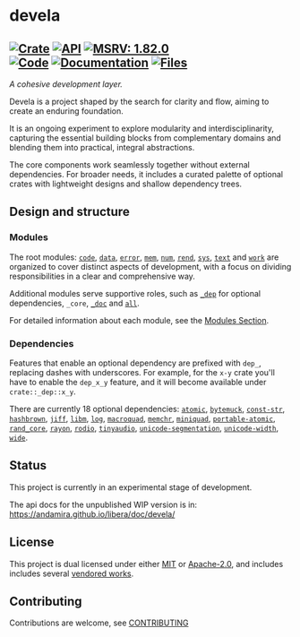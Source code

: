 # devela

[![Crate](https://img.shields.io/crates/v/devela.svg)](https://crates.io/crates/devela)
[![API](https://docs.rs/devela/badge.svg)](https://docs.rs/devela/)
[![MSRV: 1.82.0](https://flat.badgen.net/badge/MSRV/1.82.0/purple)](https://releases.rs/docs/1.82.0/)
<br/>
[![Code](https://tokei.rs/b1/github/andamira/devela?category=code)](https://github.com/andamira/devela)
[![Documentation](https://tokei.rs/b1/github/andamira/devela?category=comments)](https://docs.rs/devela/)
[![Files](https://tokei.rs/b1/github/andamira/devela?category=files)](https://github.com/andamira/devela/tree/main/)
---

*A cohesive development layer.*

Devela is a project shaped by the search for clarity and flow,
aiming to create an enduring foundation.

It is an ongoing experiment to explore modularity and interdisciplinarity,
capturing the essential building blocks from complementary domains
and blending them into practical, integral abstractions.

The core components work seamlessly together without external dependencies.
For broader needs, it includes a curated palette of optional crates with
lightweight designs and shallow dependency trees.

## Design and structure

### Modules

The root modules:
[`code`], [`data`], [`error`], [`mem`], [`num`], [`rend`], [`sys`], [`text`] and [`work`]
are organized to cover distinct aspects of development, with a focus on
dividing responsibilities in a clear and comprehensive way.

Additional modules serve supportive roles,
such as [`_dep`] for optional dependencies,
`_core`, [`_doc`] and [`all`].

For detailed information about each module, see the
[Modules Section](https://docs.rs/devela/latest/devela/#modules).

[`code`]: https://docs.rs/devela/latest/devela/code/index.html
[`data`]: https://docs.rs/devela/latest/devela/data/index.html
[`error`]: https://docs.rs/devela/latest/devela/error/index.html
[`mem`]: https://docs.rs/devela/latest/devela/mem/index.html
[`num`]: https://docs.rs/devela/latest/devela/num/index.html
[`rend`]: https://docs.rs/devela/latest/devela/rend/index.html
[`sys`]: https://docs.rs/devela/latest/devela/sys/index.html
[`text`]: https://docs.rs/devela/latest/devela/text/index.html
[`work`]: https://docs.rs/devela/latest/devela/work/index.html

[`_dep`]: https://docs.rs/devela/latest/devela/_dep/index.html
[`_doc`]: https://docs.rs/devela/latest/devela/_doc/index.html
[`all`]: https://docs.rs/devela/latest/devela/all/index.html

### Dependencies
Features that enable an optional dependency are prefixed with `dep_`, replacing
dashes with underscores. For example, for the `x-y` crate you'll have to enable
the `dep_x_y` feature, and it will become available under `crate::_dep::x_y`.

There are currently 18 optional dependencies:
[`atomic`](https://crates.io/crates/atomic),
[`bytemuck`](https://crates.io/crates/bytemuck),
[`const-str`](https://crates.io/crates/const-str),
[`hashbrown`](https://crates.io/crates/hashbrown),
[`jiff`](https://crates.io/crates/jiff),
[`libm`](https://crates.io/crates/libm),
[`log`](https://crates.io/crates/log),
[`macroquad`](https://crates.io/crates/macroquad),
[`memchr`](https://crates.io/crates/memchr),
[`miniquad`](https://crates.io/crates/miniquad),
[`portable-atomic`](https://crates.io/crates/portable-atomic),
[`rand_core`](https://crates.io/crates/rand_core),
[`rayon`](https://crates.io/crates/rayon),
[`rodio`](https://crates.io/crates/rodio),
[`tinyaudio`](https://crates.io/crates/tinyaudio),
[`unicode-segmentation`](https://crates.io/crates/unicode-segmentation),
[`unicode-width`](https://crates.io/crates/unicode-width),
[`wide`](https://crates.io/crates/wide).


## Status
This project is currently in an experimental stage of development.

The api docs for the unpublished WIP version is in: https://andamira.github.io/libera/doc/devela/

## License
This project is dual licensed under either [MIT](LICENSE-MIT)
or [Apache-2.0](LICENSE-APACHE), and includes includes several
[vendored works](DOCS/VENDORED.md).

## Contributing
Contributions are welcome, see [CONTRIBUTING](DOCS/CONTRIBUTING.md)
